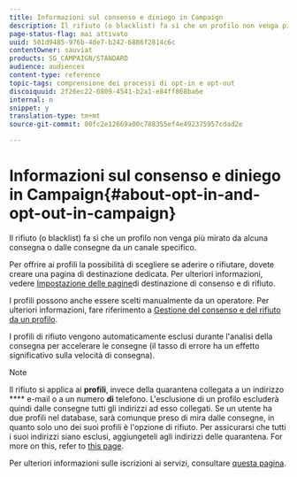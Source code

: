 ```yaml
---
title: Informazioni sul consenso e diniego in Campaign
description: Il rifiuto (o blacklist) fa sì che un profilo non venga più mirato da alcuna consegna o dalle consegne da un canale specifico.
page-status-flag: mai attivato
uuid: 501d9485-976b-4de7-b242-6886f2814c6c
contentOwner: sauviat
products: SG_CAMPAIGN/STANDARD
audience: audiences
content-type: reference
topic-tags: comprensione dei processi di opt-in e opt-out
discoiquuid: 2f26ec22-0809-4541-b2a1-e84ff868ba6e
internal: n
snippet: y
translation-type: tm+mt
source-git-commit: 00fc2e12669a00c788355ef4e492375957cdad2e

---
```



# Informazioni sul consenso e diniego in Campaign{#about-opt-in-and-opt-out-in-campaign}

Il rifiuto (o blacklist) fa sì che un profilo non venga più mirato da alcuna consegna o dalle consegne da un canale specifico.

Per offrire ai profili la possibilità di scegliere se aderire o rifiutare, dovete creare una pagina di destinazione dedicata. Per ulteriori informazioni, vedere [Impostazione delle pagine](../../audiences/using/managing-opt-in-and-opt-out-in-campaign.md#setting-up-opt-in-and-opt-out-landing-pages)di destinazione di consenso e di rifiuto.

I profili possono anche essere scelti manualmente da un operatore. Per ulteriori informazioni, fare riferimento a [Gestione del consenso e del rifiuto da un profilo](../../audiences/using/managing-opt-in-and-opt-out-in-campaign.md#managing-opt-in-and-opt-out-from-a-profile).

I profili di rifiuto vengono automaticamente esclusi durante l'analisi della consegna per accelerare le consegne (il tasso di errore ha un effetto significativo sulla velocità di consegna).

>[!NOTE]
>
>Il rifiuto si applica ai **profili**, invece della quarantena collegata a un indirizzo **** e-mail o a un numero **di** telefono. L'esclusione di un profilo escluderà quindi dalle consegne tutti gli indirizzi ad esso collegati. Se un utente ha due profili nel database, sarà comunque preso di mira dalle consegne, in quanto solo uno dei suoi profili è l'opzione di rifiuto. Per assicurarsi che tutti i suoi indirizzi siano esclusi, aggiungeteli agli indirizzi delle quarantena. For more on this, refer to [this page](../../sending/using/understanding-quarantine-management.md#identifying-quarantined-addresses-for-the-entire-platform).

Per ulteriori informazioni sulle iscrizioni ai servizi, consultare [questa pagina](../../audiences/using/about-subscriptions.md).
